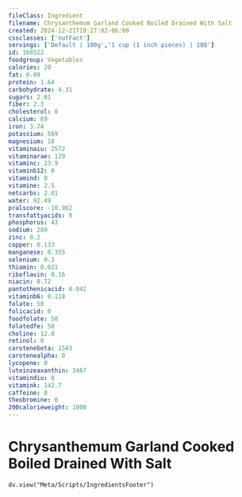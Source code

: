 ```yaml
---
fileClass: Ingredient
filename: Chrysanthemum Garland Cooked Boiled Drained With Salt
created: 2024-12-21T19:27:02-06:00
cssclasses: ['nutFact']
servings: ['Default | 100g','1 cup (1 inch pieces) | 100']
id: 168522
foodgroup: Vegetables
calories: 20
fat: 0.09
protein: 1.64
carbohydrate: 4.31
sugars: 2.01
fiber: 2.3
cholesterol: 0
calcium: 69
iron: 3.74
potassium: 569
magnesium: 18
vitaminaiu: 2572
vitaminarae: 129
vitaminc: 23.9
vitaminb12: 0
vitamind: 0
vitamine: 2.5
netcarbs: 2.01
water: 92.49
pralscore: -10.982
transfattyacids: 0
phosphorus: 43
sodium: 289
zinc: 0.2
copper: 0.133
manganese: 0.355
selenium: 0.3
thiamin: 0.021
riboflavin: 0.16
niacin: 0.72
pantothenicacid: 0.042
vitaminb6: 0.118
folate: 50
folicacid: 0
foodfolate: 50
folatedfe: 50
choline: 12.8
retinol: 0
carotenebeta: 1543
carotenealpha: 0
lycopene: 0
luteinzeaxanthin: 3467
vitamindiu: 0
vitamink: 142.7
caffeine: 0
theobromine: 0
200calorieweight: 1000
---
```


# Chrysanthemum Garland Cooked Boiled Drained With Salt

```dataviewjs
dv.view("Meta/Scripts/IngredientsFooter")
```
